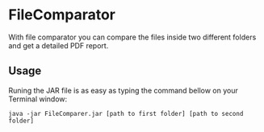# FileComparator

 With file comparator you can compare the files inside two different folders and get a detailed PDF report.

## Usage 

Runing the JAR file is as easy as typing the command bellow on your Terminal window:


`java -jar FileComparer.jar [path to first folder] [path to second folder]`


